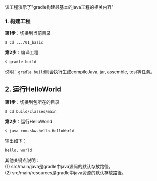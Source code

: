 
该工程演示了"gradle构建最基本的java工程的相关内容"

### 1. 构建工程

**第1步**：切换到当前目录

    $ cd .../01_basic

**第2步**：编译工程

    $ gradle build

说明：`gradle build`则会执行生成compileJava, jar, assemble, test等任务。

## 2. 运行HelloWorld

**第1步**：切换到包所在的目录

    $ cd build/classes/main

**第2步**：运行HelloWorld

    $ java com.skw.hello.HelloWorld

输出如下：

    hello, world

其他关键点说明：  
(1) src/main/java是gradle中java源码的默认存放路径。  
(2) src/main/resources是gradle中java资源的默认存放路径。  
